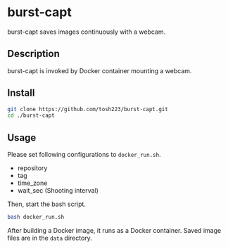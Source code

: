 # burst-capt

burst-capt saves images continuously with a webcam.

## Description

burst-capt is invoked by Docker container mounting a webcam.

## Install

```bash
git clone https://github.com/tosh223/burst-capt.git
cd ./burst-capt
```

## Usage

Please set following configurations to ```docker_run.sh```.

- repository
- tag
- time_zone
- wait_sec (Shooting interval)

Then, start the bash script.

```bash
bash docker_run.sh
```

After building a Docker image, it runs as a Docker container.
Saved image files are in the ```data``` directory.
